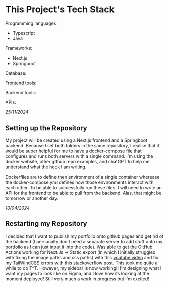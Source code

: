 # This Project's Tech Stack

Programming languages:

- Typescript
- Java

Frameworks:

- Next.js
- Springboot

Database:

Frontend tools:

Backend tools:

APIs:

_25/11/2024_

## Setting up the Repository

My project will be created using a Next.js frontend and a Springboot backend. Because I set both folders in the same repository, I realise that it would be super helpful for me to have a docker-compose file that configures and runs both servers with a single command. I'm using the docker website, other github repo examples, and chatGPT to help me understand what the heck I am writing.

Dockerfiles are to define then environment of a single container wherease the docker-compose.yml defines how those environments interact with each other. To be able to successfully run these files. I will need to write an API for the frontend to be able to pull from the backend. Alas, that might be tomorrow or another day.

_10/04/2024_

## Restarting my Repository

I decided that I want to publish my portfolio onto github pages and get rid of the backend (I personally don't need a separate server to add stuff onto my portfolio as I can just input it into the code). Was able to get the GitHub Actions working for Next.Js -> Static export (in which I initially struggled with fixing the image paths and css paths) with this [youtube video](https://www.youtube.com/watch?v=mJuz45RXeXY) and fix my TailWindCSS errors with this [stackoverflow post](https://stackoverflow.com/questions/70506975/issues-installing-tailwindcss-specifically-with-npx-tailwindcss-init). This took me quite a while to do T^T. However, my sidebar is now working!! I'm designing what I want my pages to look like on Figma, and I love how its looking at the moment deployed! Still very much a work in progress but I'm excited!
